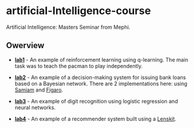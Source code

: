 # artificial-Intelligence-course

Artificial Intelligence: Masters Seminar from Mephi.

## Owerview

* **[lab1](https://github.com/Shipaaaa/artificial-Intelligence-course/tree/master/lab1)** - An example of reinforcement learning using q-learning. The main task was to teach the pacman to play independently.

* **[lab2](https://github.com/Shipaaaa/artificial-Intelligence-course/tree/master/lab2)** - An example of a decision-making system for issuing bank loans based on a Bayesian network. There are 2 implementations here: using [Samiam](http://reasoning.cs.ucla.edu/samiam/) and [Figaro](https://github.com/p2t2/figaro).

* **[lab3](https://github.com/Shipaaaa/artificial-Intelligence-course/tree/master/lab3)** - An example of digit recognition using logistic regression and neural networks.

* **[lab4](https://github.com/Shipaaaa/artificial-Intelligence-course/tree/master/lab4)** - An example of a recommender system built using a [Lenskit](https://lkpy.readthedocs.io/en/stable/index.html).
